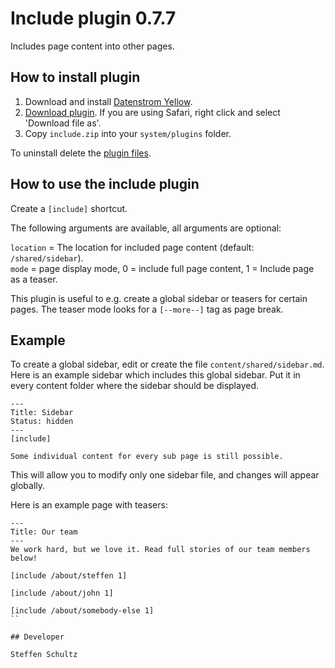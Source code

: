 Include plugin 0.7.7
====================
Includes page content into other pages. 

## How to install plugin

1. Download and install [Datenstrom Yellow](https://github.com/datenstrom/yellow/).
2. [Download plugin](https://github.com/schulle4u/yellow-plugins-schulle4u/raw/master/zip/include.zip). If you are using Safari, right click and select 'Download file as'.
3. Copy `include.zip` into your `system/plugins` folder.

To uninstall delete the [plugin files](update.ini).

## How to use the include plugin

Create a `[include]` shortcut. 

The following arguments are available, all arguments are optional:

`location` = The location for included page content (default: `/shared/sidebar`).  
`mode` = page display mode, 0 = include full page content, 1 = Include page as a teaser.  

This plugin is useful to e.g. create a global sidebar or teasers for certain pages. The teaser mode looks for a `[--more--]` tag as page break. 

## Example

To create a global sidebar, edit or create the file `content/shared/sidebar.md`. Here is an example sidebar which includes this global sidebar. Put it in every content folder where the sidebar should be displayed. 

```
---
Title: Sidebar
Status: hidden
---
[include]

Some individual content for every sub page is still possible.
```

This will allow you to modify only one sidebar file, and changes will appear globally. 

Here is an example page with teasers: 

```
---
Title: Our team
---
We work hard, but we love it. Read full stories of our team members below! 

[include /about/steffen 1]

[include /about/john 1]

[include /about/somebody-else 1]
``

## Developer

Steffen Schultz
